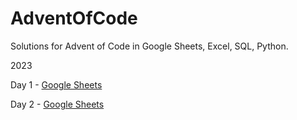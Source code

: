 # AdventOfCode
Solutions for Advent of Code in Google Sheets, Excel, SQL, Python.

2023

Day 1 - <a href="https://docs.google.com/spreadsheets/d/e/2PACX-1vSQg563_YLPEhRcvND0YGKN05zbcqEY7o5vNQxd7T3BnGdkfTfGdA0c_uA8_-Hb9-VI6u-4hlah7HZu/pubhtml?gid=0&single=true">Google Sheets</a>

Day 2 - <a href="https://docs.google.com/spreadsheets/d/e/2PACX-1vSQg563_YLPEhRcvND0YGKN05zbcqEY7o5vNQxd7T3BnGdkfTfGdA0c_uA8_-Hb9-VI6u-4hlah7HZu/pubhtml?gid=1126304532&single=true">Google Sheets</a>
